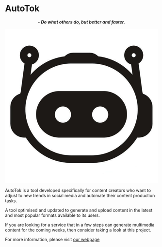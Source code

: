 # AutoTok

<p style="text-align:center;">
    <b><i>- Do what others do, but better and faster.</i></b>
</p>

<p align="center">
  <img src="./img/autotok.png" />
</p>

AutoTok is a tool developed specifically for content creators who want to adjust to new trends in social media and automate their content production tasks.

A tool optimised and updated to generate and upload content in the latest and most popular formats available to its users.

If you are looking for a service that in a few steps can generate multimedia content for the coming weeks, then consider taking a look at this project.

For more information, please visit [our webpage](WIP)